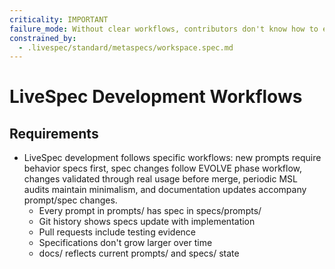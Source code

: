 ```yaml
---
criticality: IMPORTANT
failure_mode: Without clear workflows, contributors don't know how to evolve LiveSpec properly
constrained_by:
  - .livespec/standard/metaspecs/workspace.spec.md
---
```


# LiveSpec Development Workflows

## Requirements
- LiveSpec development follows specific workflows: new prompts require behavior specs first, spec changes follow EVOLVE phase workflow, changes validated through real usage before merge, periodic MSL audits maintain minimalism, and documentation updates accompany prompt/spec changes.
  - Every prompt in prompts/ has spec in specs/prompts/
  - Git history shows specs update with implementation
  - Pull requests include testing evidence
  - Specifications don't grow larger over time
  - docs/ reflects current prompts/ and specs/ state
